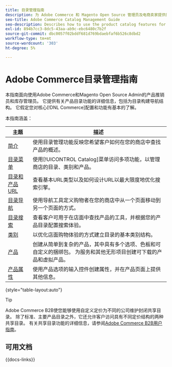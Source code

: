 ```yaml
---
title: 目录管理指南
description: 为 Adobe Commerce 和 Magento Open Source 管理员及电商卖家提供的产品目录功能的综合信息。
seo-title: Adobe Commerce Catalog Management Guide
seo-description: Describes how to use the product catalog features for Adobe Commerce and Magento Open Source.
exl-id: 894b7cc3-8dc5-43aa-ab9c-ebc6480c7b2f
source-git-commit: dbc0057f02bddf681d769bdaebfaf6b526c8dbd2
workflow-type: tm+mt
source-wordcount: '303'
ht-degree: 5%

---
```


# Adobe Commerce目录管理指南

本指南面向使用Adobe Commerce和Magento Open Source Admin的产品推销员和库存管理员。 它提供有关产品目录功能的详细信息，包括为目录构建导航结构。 它假定您对核心[!DNL Commerce]配置和功能有基本的了解。

本指南涵盖：

| 主题 | 描述 |
| ------- | ----------- |
| [简介](introduction.md) | 使用目录管理功能反映您希望客户如何在您的商店中查找产品的概述。 |
| [目录菜单](catalog-menu.md) | 使用[!UICONTROL Catalog]菜单访问多项功能，以管理商店的目录、类别和产品。 |
| [目录和产品URL](catalog-urls.md) | 查看基本URL类型以及如何设计URL以最大限度地优化搜索引擎。 |
| [目录导航](navigation.md) | 使用导航工具定义购物者在您的商店中从一个页面移动到另一个页面的方式。 |
| [目录搜索](search.md) | 查看客户可用于在店面中查找产品的工具，并根据您的产品目录配置搜索体验。 |
| [类别](categories.md) | 以优化店面购物体验的方式建立目录的基本类别结构。 |
| [产品](products-list.md) | 创建从简单到复杂的产品，其中具有多个选项、色板和可自定义的捆绑包。 为服务和其他无形项目创建可下载的产品和虚拟产品。 |
| [产品属性](product-attributes.md) | 使用产品选项的输入控件创建属性，并在产品页面上提供其他信息。 |

{style="table-layout:auto"}

>[!TIP]
>
>Adobe Commerce B2B使您能够使用自定义定价为不同的公司维护封闭共享目录。 除了标准、主要产品目录之外，它还允许客户访问具有不同定价结构的两种共享目录。 有关共享目录功能的详细信息，请参阅[Adobe Commerce B2B用户指南](../b2b/catalog-shared.md)。

## 可用文档

{{docs-links}}

